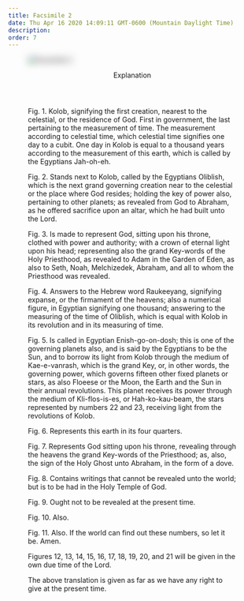 ```yaml
---
title: Facsimile 2
date: Thu Apr 16 2020 14:09:11 GMT-0600 (Mountain Daylight Time)
description: 
order: 7
---
```


<figure class="image no-print" id="figure1">
  <div class="lazy-xyQQ2">
    <img
      id="figure1_img1"
      data-img-id="1240976"
      data-assetid="a4630a6b209c40f1eec9dacbba278ec238210cef"
      data-missing-asset="false"
      srcset="
        https://assets.ldscdn.org/7f/e7/7fe7290e54e83d79b20cfcbbb6c495b0b3284ea9/facsimlie_book_of_abraham.png 60w
      "
      alt="Facsimile 2"
      class
      src="https://assets.ldscdn.org/7f/e7/7fe7290e54e83d79b20cfcbbb6c495b0b3284ea9/facsimlie_book_of_abraham.png"
      style="filter: blur(0.5rem);"
    />
  </div>
  <section>
    <header><p>Explanation</p></header>
    <p>
      Fig. 1. Kolob, signifying the first creation, nearest to the celestial, or
      the residence of God. First in government, the last pertaining to the
      measurement of time. The measurement according to celestial time, which
      celestial time signifies one day to a cubit. One day in Kolob is equal to
      a thousand years according to the measurement of this earth, which is
      called by the Egyptians Jah-oh-eh.
    </p>
    <p>
      Fig. 2. Stands next to Kolob, called by the Egyptians Oliblish, which is
      the next grand governing creation near to the celestial or the place where
      God resides; holding the key of power also, pertaining to other planets;
      as revealed from God to Abraham, as he offered sacrifice upon an altar,
      which he had built unto the Lord.
    </p>
    <p>
      Fig. 3. Is made to represent God, sitting upon his throne, clothed with
      power and authority; with a crown of eternal light upon his head;
      representing also the grand Key-words of the Holy Priesthood, as revealed
      to Adam in the Garden of Eden, as also to Seth, Noah, Melchizedek,
      Abraham, and all to whom the Priesthood was revealed.
    </p>
    <p>
      Fig. 4. Answers to the Hebrew word Raukeeyang, signifying expanse, or the
      firmament of the heavens; also a numerical figure, in Egyptian signifying
      one thousand; answering to the measuring of the time of Oliblish, which is
      equal with Kolob in its revolution and in its measuring of time.
    </p>
    <p>
      Fig. 5. Is called in Egyptian Enish-go-on-dosh; this is one of the
      governing planets also, and is said by the Egyptians to be the Sun, and to
      borrow its light from Kolob through the medium of Kae-e-vanrash, which is
      the grand Key, or, in other words, the governing power, which governs
      fifteen other fixed planets or stars, as also Floeese or the Moon, the
      Earth and the Sun in their annual revolutions. This planet receives its
      power through the medium of Kli-flos-is-es, or Hah-ko-kau-beam, the stars
      represented by numbers 22 and 23, receiving light from the revolutions of
      Kolob.
    </p>
    <p>Fig. 6. Represents this earth in its four quarters.</p>
    <p>
      Fig. 7. Represents God sitting upon his throne, revealing through the
      heavens the grand Key-words of the Priesthood; as, also, the sign of the
      Holy Ghost unto Abraham, in the form of a dove.
    </p>
    <p>
      Fig. 8. Contains writings that cannot be revealed unto the world; but is
      to be had in the Holy Temple of God.
    </p>
    <p>Fig. 9. Ought not to be revealed at the present time.</p>
    <p>Fig. 10. Also.</p>
    <p>
      Fig. 11. Also. If the world can find out these numbers, so let it be.
      Amen.
    </p>
  </section>
  <p>
    Figures 12, 13, 14, 15, 16, 17, 18, 19, 20, and 21 will be given in the own
    due time of the Lord.
  </p>
  <p>
    The above translation is given as far as we have any right to give at the
    present time.
  </p>
</figure>
